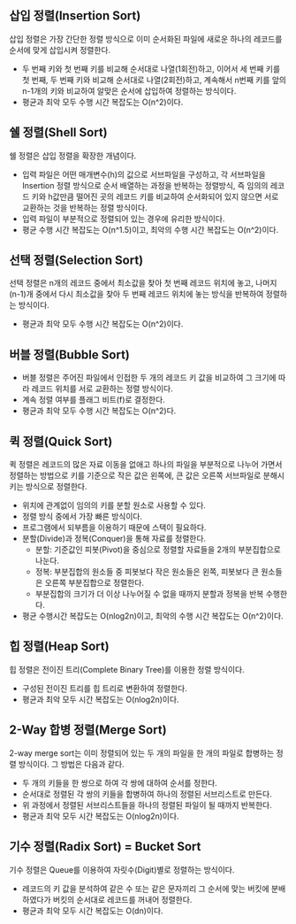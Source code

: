 ## 삽입 정렬(Insertion Sort)

삽입 정렬은 가장 간단한 정렬 방식으로 이미 순서화된 파일에 새로운 하나의 레코드를 순서에 맞게 삽입시켜 정렬한다.

- 두 번째 키와 첫 번째 키를 비교해 순서대로 나열(1회전)하고, 이어서 세 번째 키를 첫 번째, 두 번째 키와 비교해 순서대로 나열(2회전)하고, 계속해서 n번째 키를 앞의 n-1개의 키와 비교하여 알맞은 순서에 삽입하여 정렬하는 방식이다.
- 평균과 최악 모두 수행 시간 복잡도는 O(n^2)이다.

## 쉘 정렬(Shell Sort)

쉘 정렬은 삽입 정렬을 확장한 개념이다.

- 입력 파일은 어떤 매개변수(h)의 값으로 서브파일을 구성하고, 각 서브파일을 Insertion 정렬 방식으로 순서 배열하는 과정을 반복하는 정렬방식, 즉 임의의 레코드 키와 h값만큼 떨어진 곳의 레코드 키를 비교하여 순서화되어 있지 않으면 서로 교환하는 것을 반복하는 정렬 방식이다.
- 입력 파일이 부분적으로 정렬되어 있는 경우에 유리한 방식이다.
- 평균 수행 시간 복잡도는 O(n^1.5)이고, 최악의 수행 시간 복잡도는 O(n^2)이다.

## 선택 정렬(Selection Sort)

선택 정렬은 n개의 레코드 중에서 최소값을 찾아 첫 번째 레코드 위치에 놓고, 나머지 (n-1)개 중에서 다시 최소값을 찾아 두 번째 레코드 위치에 놓는 방식을 반복하여 정렬하는 방식이다.

- 평균과 최악 모두 수행 시간 복잡도는 O(n^2)이다.

## 버블 정렬(Bubble Sort)

- 버블 정렬은 주어진 파일에서 인접한 두 개의 레코드 키 값을 비교하여 그 크기에 따라 레코드 위치를 서로 교환하는 정렬 방식이다.
- 계속 정렬 여부를 플래그 비트(f)로 결정한다.
- 평균과 최악 모두 수행 시간 복잡도는 O(n^2)다.

## 퀵 정렬(Quick Sort)

퀵 정렬은 레코드의 많은 자료 이동을 없애고 하나의 파일을 부분적으로 나누어 가면서 정렬하는 방법으로 키를 기준으로 작은 값은 왼쪽에, 큰 값은 오른쪽 서브파일로 분해시키는 방식으로 정렬한다.

- 위치에 관계없이 임의의 키를 분할 원소로 사용할 수 있다.
- 정렬 방식 중에서 가장 빠른 방식이다.
- 프로그램에서 되부름을 이용하기 때문에 스택이 필요하다.
- 분할(Divide)과 정복(Conquer)을 통해 자료를 정렬한다.
  - 분할: 기준값인 피봇(Pivot)을 중심으로 정렬할 자료들을 2개의 부분집합으로 나눈다.
  - 정복: 부분집합의 원소들 중 피봇보다 작은 원소들은 왼쪽, 피봇보다 큰 원소들은 오른쪽 부분집합으로 정렬한다.
  - 부분집합의 크기가 더 이상 나누어질 수 없을 때까지 분할과 정복을 반복 수행한다.
- 평균 수행시간 복잡도는 O(nlog2n)이고, 최악의 수행 시간 복잡도는 O(n^2)이다.

## 힙 정렬(Heap Sort)

힙 정렬은 전이진 트리(Complete Binary Tree)를 이용한 정렬 방식이다.

- 구성된 전이진 트리를 힙 트리로 변환하여 정렬한다.
- 평균과 최악 모두 시간 복잡도는 O(nlog2n)이다.

## 2-Way 합병 정렬(Merge Sort)

2-way merge sort는 이미 정렬되어 있는 두 개의 파일을 한 개의 파일로 합병하는 정렬 방식이다. 그 방법은 다음과 같다.

- 두 개의 키들을 한 쌍으로 하여 각 쌍에 대하여 순서를 정한다.
- 순서대로 정렬된 각 쌍의 키들을 합병하여 하나의 정렬된 서브리스트로 만든다.
- 위 과정에서 정렬된 서브리스트들을 하나의 정렬된 파일이 될 때까지 반복한다.
- 평균과 최악 모두 시간 복잡도는 O(nlog2n)이다.

## 기수 정렬(Radix Sort) = Bucket Sort

기수 정렬은 Queue를 이용하여 자릿수(Digit)별로 정렬하는 방식이다.

- 레코드의 키 값을 분석하여 같은 수 또는 같은 문자끼리 그 순서에 맞는 버킷에 분배하였다가 버킷의 순서대로 레코드를 꺼내어 정렬한다.
- 평균과 최악 모두 시간 복잡도는 O(dn)이다.
